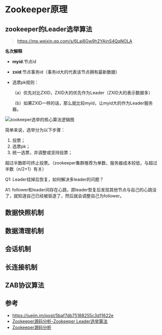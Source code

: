 # Zookeeper原理

## zookeeper的Leader选举算法

> https://mp.weixin.qq.com/s/6Lai6Gw9h2YAinS4QqNOLA

**名次解释**

* **myid**:节点id

* **zxid**:节点事务id（事务id大的代表该节点拥有最新数据）

* 选票pk规则：

    （a）优先对比ZXID，ZXID大的优先作为Leader（ZXID大的表示数据多）
    
    （b）如果ZXID一样的话，那么就比较myid，让myid大的作为Leader服务器。

![zookeeper选举的核心算法逻辑图](https://mmbiz.qpic.cn/mmbiz_png/9TPn66HT932oicKR4gsickpFp0CztzETKUfV2IdYdicm5XIoAsI1xD4XULicd5tBiazkpsKCptSbOVGVoLDAph2ZldQ/640?wx_fmt=png&tp=webp&wxfrom=5&wx_lazy=1&wx_co=1)

简单来说，选举分为以下步骤：
1. 投票；
1. 选票pk；
1. 统一选票，并调整或坚持投票；

超过半数即可终止投票。（zookeeper集群推荐为单数，服务器成本较低，与超过半数（n/2+1）有关）

Q1: Leader挂掉后恢复，如何解决多leader的问题？

A1: follower和leader间存在心跳，原leader恢复后发现其他节点与自己的心跳没了，就知道自己已经被驱逐了，然后就会调整自己为follower。

## 数据快照机制

## 数据清理机制

## 会话机制

## 长连接机制

## ZAB协议算法

## 参考

* https://juejin.im/post/5baf7db75188255c3d11622e
* [Zookeeper源码分析-Zookeeper Leader选举算法](http://www.yidooo.net/2014/10/18/zookeeper-leader-election.html)
* [Zookeeper源码分析](http://www.yidooo.net/categories/Big-Data/ZooKeeper/)